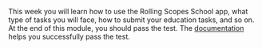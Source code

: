 This week you will learn how to use the Rolling Scopes School app, what type of tasks you will face,  how to submit your education tasks, and so on.  
At the end of this module, you should pass the test. The [documentation](https://docs.app.rs.school/#/) helps you successfully pass the test.